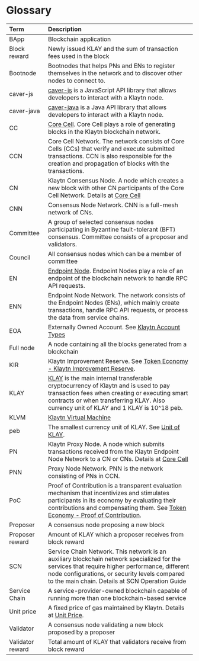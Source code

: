 # Glossary

| Term | Description |
| :--- | :--- |
| BApp | Blockchain application |
| Block reward | Newly issued KLAY and the sum of transaction fees used in the block |
| Bootnode | Bootnodes that helps PNs and ENs to register themselves in the network and to discover other nodes to connect to. |
| caver-js | [caver-js](../bapp/sdk/caver-js/) is a JavaScript API library that allows developers to interact with a Klaytn node. |
| caver-java | [caver-java](../bapp/sdk/caver-java/) is a Java API library that allows developers to interact with a Klaytn node. |
| CC | [Core Cell](../node/core-cell/). Core Cell plays a role of generating blocks in the Klaytn blockchain network. |
| CCN | Core Cell Network. The network consists of Core Cells \(CCs\) that verify and execute submitted transactions.  CCN is also responsible for the creation and propagation of blocks with the transactions. |
| CN | Klaytn Consensus Node. A node which creates a new block with other CN participants of the Core Cell Network. Details at [Core Cell](../node/core-cell/) |
| CNN | Consensus Node Network. CNN is a full-mesh network of CNs. |
| Committee | A group of selected consensus nodes participating in Byzantine fault-tolerant \(BFT\) consensus. Committee consists of a proposer and validators. |
| Council | All consensus nodes which can be a member of committee |
| EN | [Endpoint Node](../node/endpoint-node/). Endpoint Nodes play a role of an endpoint of the blockchain network to handle RPC API requests. |
| ENN | Endpoint Node Network. The network consists of the Endpoint Nodes \(ENs\), which mainly create transactions, handle RPC API requests, or process the data from service chains. |
| EOA | Externally Owned Account. See [Klaytn Account Types](../klaytn/design/accounts.md#klaytn-account-types) |
| Full node | A node containing all the blocks generated from a blockchain |
| KIR | Klaytn Improvement Reserve. See [Token Economy - Klaytn Improvement Reserve](../klaytn/design/token-economy.md#klaytn-improvement-reserve). |
| KLAY | [KLAY](../klaytn/design/klaytn-native-coin-klay.md) is the main internal transferable cryptocurrency of Klaytn and is used to pay transaction fees when creating or executing smart contracts or when transferring KLAY. Also currency unit of KLAY and 1 KLAY is 10^18 peb. |
| KLVM | [Klaytn Virtual Machine](../klaytn/design/computation/klaytn-virtual-machine.md) |
| peb | The smallest currency unit of KLAY. See [Unit of KLAY](../klaytn/design/klaytn-native-coin-klay.md#units-of-klay). |
| PN | Klaytn Proxy Node. A node which submits transactions received from the Klaytn Endpoint Node Network to a CN or CNs. Details at [Core Cell](../node/core-cell/) |
| PNN | Proxy Node Network. PNN is the network consisting of PNs in CCN. |
| PoC | Proof of Contribution is a transparent evaluation mechanism that incentivizes and stimulates participants in its economy by evaluating their contributions and compensating them. See [Token Economy - Proof of Contribution](../klaytn/design/token-economy.md#proof-of-contribution). |
| Proposer | A consensus node proposing a new block |
| Proposer reward | Amount of KLAY which a proposer receives from block reward |
| SCN | Service Chain Network. This network is an auxiliary blockchain network specialized for the services that require higher performance, different node configurations, or security levels compared to the main chain. Details at SCN Operation Guide |
| Service Chain | A service-provider-owned blockchain capable of running more than one blockchain-based service |
| Unit price | A fixed price of gas maintained by Klaytn. Details at [Unit Price](../klaytn/design/transaction-fees.md#unit-price). |
| Validator | A consensus node validating a new block proposed by a proposer |
| Validator reward | Total amount of KLAY that validators receive from block reward |

